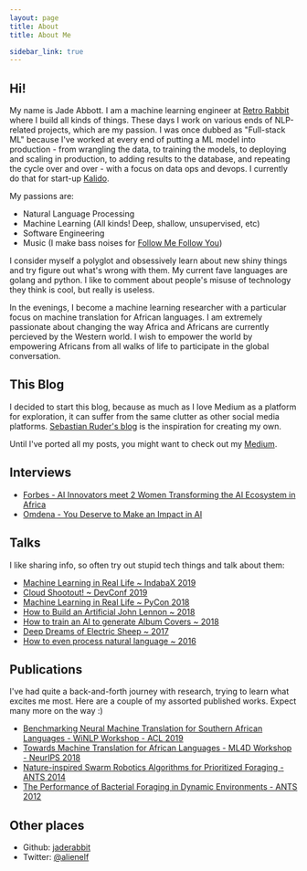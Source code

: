```yaml
---
layout: page
title: About
title: About Me

sidebar_link: true
---
```


## Hi! 

My name is Jade Abbott. I am a machine learning engineer at [Retro Rabbit](http://retrorabbit.co.za/) where I build all kinds of things. These days I work on various ends of NLP-related projects, which are my passion. I was once dubbed as "Full-stack ML" because I've worked at every end of putting a ML model into production - from wrangling the data, to training the models, to deploying and scaling in production, to adding results to the database, and repeating the cycle over and over - with a focus on data ops and devops. I currently do that for start-up [Kalido](https://www.kalido.me/).

My passions are:
- Natural Language Processing
- Machine Learning (All kinds! Deep, shallow, unsupervised, etc)
- Software Engineering
- Music (I make bass noises for [Follow Me Follow You](http://fmfy.bandcamp.com))

I consider myself a polyglot and obsessively learn about new shiny things and try figure out what's wrong with them. My current fave languages are golang and python. I like to comment about people's misuse of technology they think is cool, but really is useless.

In the evenings, I become a machine learning researcher with a particular focus on machine translation for African languages. I am extremely passionate about changing the way Africa and Africans are currently percieved by the Western world. I wish to empower the world by empowering Africans from all walks of life to participate in the global conversation. 

## This Blog

I decided to start this blog, because as much as I love Medium as a platform for exploration, it can suffer from the same clutter as other social media platforms. [Sebastian Ruder's blog](http://ruder.io/) is the inspiration for creating my own.

Until I've ported all my posts, you might want to check out my [Medium](https://medium.com/@alienelf).

## Interviews


- [Forbes - AI Innovators meet 2 Women Transforming the AI Ecosystem in Africa](https://www.forbes.com/sites/nvidia/2019/02/27/ai-innovators-meet-2-women-transforming-the-ai-ecosystem-in-africa/#67f72b7d2f35) 
- [Omdena - You Deserve to Make an Impact in AI](https://medium.com/omdena/you-deserve-to-make-an-impact-in-ai-d8edc9f6724)

## Talks

I like sharing info, so often try out stupid tech things and talk about them:

- [Machine Learning in Real Life ~ IndabaX 2019](https://youtu.be/ZDVrQ3AoZ08)
- [Cloud Shootout! ~ DevConf 2019](https://youtu.be/2NbwlUzEDLA)
- [Machine Learning in Real Life ~ PyCon 2018](https://za.pycon.org/talks/23-machine-learning-in-real-life/)
- [How to Build an Artificial John Lennon ~ 2018](https://www.youtube.com/watch?v=eHkW-w2wOhA&t=607s)
- [How to train an AI to generate Album Covers ~ 2018](https://www.youtube.com/watch?v=uul7rir4X1k)
- [Deep Dreams of Electric Sheep ~ 2017](https://www.youtube.com/watch?v=bbXMsDOyQfU)
- [How to even process natural language ~ 2016](https://www.youtube.com/watch?v=Gzt4Nkpr6hs)

## Publications

I've had quite a back-and-forth journey with research, trying to learn what excites me most. Here are a couple of my assorted published works. Expect many more on the way :)



- [Benchmarking Neural Machine Translation for Southern African Languages - WiNLP Workshop - ACL 2019](https://www.aclweb.org/anthology/papers/W/W19/W19-3632/)
- [Towards Machine Translation for African Languages - ML4D Workshop - NeurIPS 2018](https://arxiv.org/abs/1811.05467)
- [Nature-inspired Swarm Robotics Algorithms for Prioritized Foraging - ANTS 2014](https://link.springer.com/chapter/10.1007/978-3-319-09952-1_23)
- [The Performance of Bacterial Foraging in Dynamic Environments - ANTS 2012](https://link.springer.com/chapter/10.1007/978-3-642-32650-9_29)


## Other places

- Github: [jaderabbit](https://github.com/jaderabbit)
- Twitter: [@alienelf](https://twitter.com/alienelf)
